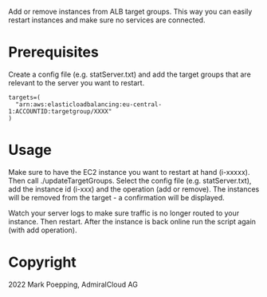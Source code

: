 Add or remove instances from ALB target groups. This way you can easily restart instances and make sure no services are connected.

# Prerequisites
Create a config file (e.g. statServer.txt) and add the target groups that are relevant to the server you want to restart.

```
targets=(
  "arn:aws:elasticloadbalancing:eu-central-1:ACCOUNTID:targetgroup/XXXX"
)
```

# Usage
Make sure to have the EC2 instance you want to restart at hand (i-xxxxx). Then call ./updateTargetGroups. Select the config file (e.g. statServer.txt), add the instance id (i-xxx) and the operation (add or remove). The instances will be removed from the target - a confirmation will be displayed.

Watch your server logs to make sure traffic is no longer routed to your instance. Then restart. After the instance is back online run the script again (with add operation). 

# Copyright
2022 Mark Poepping, AdmiralCloud AG